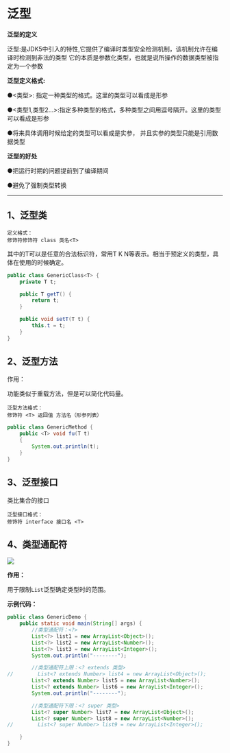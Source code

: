 # 泛型

**泛型的定义**

泛型:是JDK5中引入的特性,它提供了编译时类型安全检测机制，该机制允许在编译时检测到非法的类型
它的本质是参数化类型，也就是说所操作的数据类型被指定为一个参数

**泛型定义格式:**

●<类型>: 指定一种类型的格式。这里的类型可以看成是形参

●<类型1,类型2...>:指定多种类型的格式，多种类型之间用逗号隔开。这里的类型可以看成是形参

●将来具体调用时候给定的类型可以看成是实参， 并且实参的类型只能是引用数据类型

**泛型的好处**

●把运行时期的问题提前到了编译期间

●避免了强制类型转换

***

## 1、泛型类

```
定义格式：
修饰符修饰符 class 类名<T>
```

其中的T可以是任意的合法标识符，常用T K N等表示。相当于预定义的类型，具体在使用的时候确定。

```java
public class GenericClass<T> {
    private T t;

    public T getT() {
        return t;
    }

    public void setT(T t) {
        this.t = t;
    }
}
```

## 2、泛型方法

作用：

功能类似于重载方法，但是可以简化代码量。

```
泛型方法格式：
修饰符 <T> 返回值 方法名（形参列表）
```

```java
public class GenericMethod {
    public <T> void fu(T t)
    {
        System.out.println(t);
    }
}
```

## 3、泛型接口

类比集合的接口

```
泛型接口格式：
修饰符 interface 接口名 <T>
```

## 4、类型通配符

![](https://geda-1302176138.cos.ap-nanjing.myqcloud.com/img/类型通配符.png)

**作用：**

用于限制`List`泛型确定类型时的范围。

**示例代码：**

```java
public class GenericDemo {
    public static void main(String[] args) {
        //类型通配符：<?>
        List<?> list1 = new ArrayList<Object>();
        List<?> list2 = new ArrayList<Number>();
        List<?> list3 = new ArrayList<Integer>();
        System.out.println("--------");

        //类型通配符上限：<? extends 类型>
//        List<? extends Number> list4 = new ArrayList<Object>();
        List<? extends Number> list5 = new ArrayList<Number>();
        List<? extends Number> list6 = new ArrayList<Integer>();
        System.out.println("--------");

        //类型通配符下限：<? super 类型>
        List<? super Number> list7 = new ArrayList<Object>();
        List<? super Number> list8 = new ArrayList<Number>();
//        List<? super Number> list9 = new ArrayList<Integer>();

    }
}
```